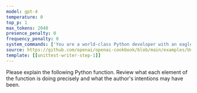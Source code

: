 ```yaml
---
model: gpt-4
temperature: 0
top_p: 1
max_tokens: 2048
presence_penalty: 0
frequency_penalty: 0
system_commands: ['You are a world-class Python developer with an eagle eye for unintended bugs and edge cases. You carefully explain code with great detail and accuracy. You organize explanations in markdown-formatted, bulleted lists.']
source: https://github.com/openai/openai-cookbook/blob/main/examples/Unit_test_writing_using_a_multi-step_prompt.ipynb
template: [[unittest-writer-step-1]]
---
```


Please explain the following Python function. Review what each element of the function is doing precisely and what the author's intentions may have been.

```python
```